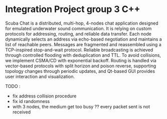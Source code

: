 # Integration Project group 3 C++

Scuba Chat is a distributed, multi-hop, 4-nodes chat application designed for emulated underwater sound communication. It is relying on custom protocols for addressing, routing, and reliable data transfer. Each node dynamically selects an address via echo-based negotiation and maintains a list of reachable peers. Messages are fragmented and reassembled using a TCP-inspired stop-and-wait protocol. Reliable broadcasting is achieved through controlled flooding with deduplication and TTL. To avoid collisions, we implement CSMA/CD with exponential backoff. Routing is handled via vector-based protocols with split horizon and poison reverse, supporting topology changes through periodic updates, and Qt-based GUI provides user interaction and visualization.


TODO :
- fix address collision procedure
- fix id randomness
- with 3 nodes, the medium get too busy ?? every packet sent is not received 